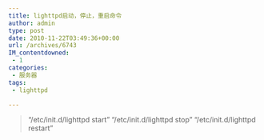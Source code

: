 ```yaml
---
title: lighttpd启动，停止，重启命令
author: admin
type: post
date: 2010-11-22T03:49:36+00:00
url: /archives/6743
IM_contentdowned:
 - 1
categories:
 - 服务器
tags:
 - lighttpd

---
```

> “/etc/init.d/lighttpd start”
> “/etc/init.d/lighttpd stop”
> “/etc/init.d/lighttpd restart”